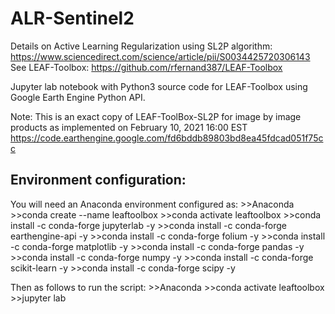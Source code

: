 # ALR-Sentinel2

Details on Active Learning Regularization using SL2P algorithm: https://www.sciencedirect.com/science/article/pii/S0034425720306143
See LEAF-Toolbox: https://github.com/rfernand387/LEAF-Toolbox

Jupyter lab notebook with Python3 source code for LEAF-Toolbox using Google Earth Engine Python API.

Note: This is an exact copy of LEAF-ToolBox-SL2P for image by image products as implemented on February 10, 2021 16:00 EST https://code.earthengine.google.com/fd6bddb89803bd8ea45fdcad051f75cc


## Environment configuration:

You will need an Anaconda environment configured as:
\>\>Anaconda
\>\>conda create --name leaftoolbox
\>\>conda activate leaftoolbox 
\>\>conda install -c conda-forge jupyterlab -y
\>\>conda install -c conda-forge earthengine-api -y
\>\>conda install -c conda-forge folium -y
\>\>conda install -c conda-forge matplotlib -y
\>\>conda install -c conda-forge pandas -y
\>\>conda install -c conda-forge numpy -y
\>\>conda install -c conda-forge scikit-learn -y
\>\>conda install -c conda-forge scipy -y

Then as follows to run the script:
\>\>Anaconda
\>\>conda activate leaftoolbox
\>\>jupyter lab

